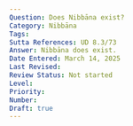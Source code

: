 ```yaml
---
Question: Does Nibbāna exist?
Category: Nibbāna
Tags:
Sutta References: UD 8.3/73
Answer: Nibbāna does exist.
Date Entered: March 14, 2025
Last Revised:
Review Status: Not started
Level: 
Priority: 
Number: 
Draft: true
---
```

